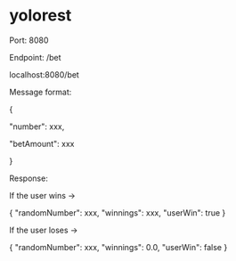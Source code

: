 # yolorest

Port: 8080

Endpoint: /bet

localhost:8080/bet

Message format:

{

"number": xxx,

"betAmount": xxx

}

Response:

If the user wins -> 

{
    "randomNumber": xxx,
    "winnings": xxx,
    "userWin": true
}


If the user loses -> 

{
    "randomNumber": xxx,
    "winnings": 0.0,
    "userWin": false
}

